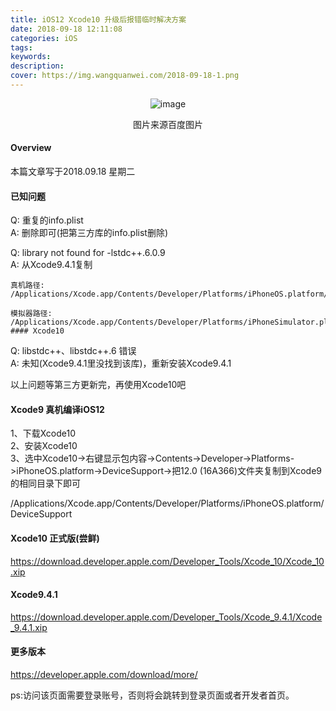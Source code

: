 ```yaml
---
title: iOS12 Xcode10 升级后报错临时解决方案
date: 2018-09-18 12:11:08
categories: iOS
tags:
keywords: 
description:
cover: https://img.wangquanwei.com/2018-09-18-1.png
---
```


<div align=center>

![image](https://dingyue.nosdn.127.net/HJZuEuCFDQDkHTF=Y6EkDohLuH7BlDWGqjgC0byV6wfvd1520979271974.jpg)  

图片来源百度图片

</div>

#### Overview
本篇文章写于2018.09.18 星期二

#### 已知问题
Q: 重复的info.plist  
A: 删除即可(把第三方库的info.plist删除)  

<!-- more  -->

Q: library not found for -lstdc++.6.0.9  
A: 从Xcode9.4.1复制  

```
真机路径: 
/Applications/Xcode.app/Contents/Developer/Platforms/iPhoneOS.platform/Developer/SDKs/iPhoneOS.sdk/usr/lib/libstdc++  

模拟器路径: 
/Applications/Xcode.app/Contents/Developer/Platforms/iPhoneSimulator.platform/Developer/SDKs/iPhoneSimulator.sdk/usr/lib/libstdc++
#### Xcode10
```

Q: libstdc++、libstdc++.6 错误  
A: 未知(Xcode9.4.1里没找到该库)，重新安装Xcode9.4.1

以上问题等第三方更新完，再使用Xcode10吧

#### Xcode9 真机编译iOS12
1、下载Xcode10  
2、安装Xcode10  
3、选中Xcode10->右键显示包内容->Contents->Developer->Platforms->iPhoneOS.platform->DeviceSupport->把12.0 (16A366)文件夹复制到Xcode9的相同目录下即可  

/Applications/Xcode.app/Contents/Developer/Platforms/iPhoneOS.platform/DeviceSupport

#### Xcode10 正式版(尝鲜)
https://download.developer.apple.com/Developer_Tools/Xcode_10/Xcode_10.xip

#### Xcode9.4.1
https://download.developer.apple.com/Developer_Tools/Xcode_9.4.1/Xcode_9.4.1.xip

#### 更多版本
https://developer.apple.com/download/more/  

ps:访问该页面需要登录账号，否则将会跳转到登录页面或者开发者首页。

